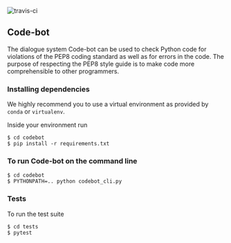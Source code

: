 ![travis-ci](https://travis-ci.org/JarnoRFB/code-bot.svg?branch=master)

## Code-bot

The dialogue system Code-bot can be used to check Python code for violations of the
PEP8 coding standard as well as for errors in the code. The purpose of respecting
the PEP8 style guide is to make code more comprehensible to other programmers.

### Installing dependencies
We highly recommend you to use a virtual environment as provided by `conda`
or `virtualenv`.

Inside your environment run

    $ cd codebot
    $ pip install -r requirements.txt


### To run Code-bot on the command line

    $ cd codebot
    $ PYTHONPATH=.. python codebot_cli.py

### Tests
To run the test suite

    $ cd tests
    $ pytest

